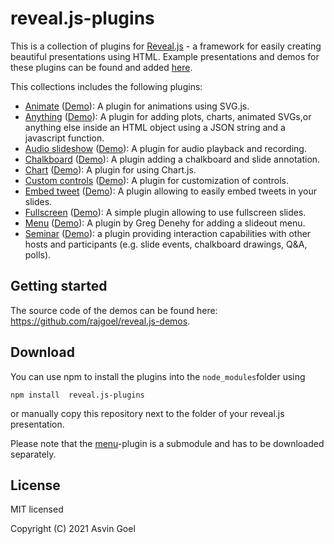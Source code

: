 # reveal.js-plugins

This is a collection of plugins for [Reveal.js](https://github.com/hakimel/reveal.js) - a framework for easily creating beautiful presentations using HTML. Example presentations and demos for these plugins can be found and added [here](https://github.com/rajgoel/reveal.js-plugins/wiki/Example-presentations).

This collections includes the following plugins:

- [Animate](https://github.com/rajgoel/reveal.js-plugins/tree/master/animate) ([Demo](https://rajgoel.github.io/reveal.js-demos/animate-demo.html)): A plugin for animations using SVG.js.
- [Anything](https://github.com/rajgoel/reveal.js-plugins/tree/master/anything) ([Demo](https://rajgoel.github.io/reveal.js-demos/anything-demo.html)): A plugin for adding plots, charts, animated SVGs,or anything else inside an HTML object using a JSON string and a javascript function.
- [Audio slideshow](https://github.com/rajgoel/reveal.js-plugins/tree/master/audio-slideshow) ([Demo](https://rajgoel.github.io/reveal.js-demos/audio-slideshow-demo.html)): A plugin for audio playback and recording.
- [Chalkboard](https://github.com/rajgoel/reveal.js-plugins/tree/master/chalkboard) ([Demo](https://rajgoel.github.io/reveal.js-demos/chalkboard-demo.html)):
 A plugin adding a chalkboard and slide annotation.
- [Chart](https://github.com/rajgoel/reveal.js-plugins/tree/master/chart) ([Demo](https://rajgoel.github.io/reveal.js-demos/chart-demo.html)):
 A plugin for using Chart.js.
- [Custom controls](https://github.com/rajgoel/reveal.js-plugins/tree/master/customcontrols) ([Demo](https://rajgoel.github.io/reveal.js-demos/customcontrols-demo.html)):
 A plugin for customization of controls.
- [Embed tweet](https://github.com/rajgoel/reveal.js-plugins/tree/master/embed-tweet) ([Demo](https://rajgoel.github.io/reveal.js-demos/embed-tweet-demo.html)):
 A plugin allowing to easily embed tweets in your slides.
- [Fullscreen](https://github.com/rajgoel/reveal.js-plugins/tree/master/fullscreen) ([Demo](https://rajgoel.github.io/reveal.js-demos/fullscreen-demo.html)):
 A simple plugin allowing to use fullscreen slides.
- [Menu](https://github.com/denehyg/reveal.js-menu) ([Demo](https://denehyg.github.io/reveal.js-menu)): A plugin by Greg Denehy for adding a slideout menu.
- [Seminar](https://github.com/rajgoel/reveal.js-plugins/tree/master/seminar) ([Demo](https://rajgoel.github.io/reveal.js-demos/seminar-demo.html)): a plugin providing interaction capabilities with other hosts and participants (e.g. slide events, chalkboard drawings, Q&A, polls).

## Getting started

The source code of the demos can be found here: <https://github.com/rajgoel/reveal.js-demos>.

## Download

You can use npm to install the plugins into the ```node_modules```folder using

```npm install  reveal.js-plugins```

or manually copy this repository next to the folder of your reveal.js presentation.

Please note that the [menu](https://github.com/denehyg/reveal.js-menu)-plugin is a submodule and has to be downloaded separately.

## License

MIT licensed

Copyright (C) 2021 Asvin Goel

